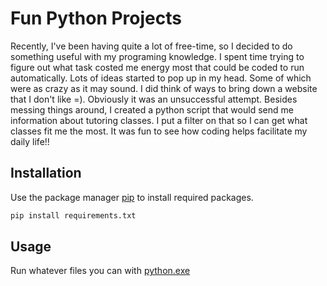 # Fun Python Projects

Recently, I've been having quite a lot of free-time, so I decided to do something useful with my programing knowledge.
I spent time trying to figure out what task costed me energy most that could be coded to run automatically.
Lots of ideas started to pop up in my head. Some of which were as crazy as it may sound. I did think of ways to bring down
a website that I don't like =). Obviously it was an unsuccessful attempt. Besides messing things around, I created a 
python script that would send me information about tutoring classes. I put a filter on that so I can get what
classes fit me the most. It was fun to see how coding helps facilitate my daily life!!

## Installation

Use the package manager [pip](https://pip.pypa.io/en/stable/) to install required packages.

```bash
pip install requirements.txt
```

## Usage

Run whatever files you can with [python.exe](https://www.python.org/downloads/)
